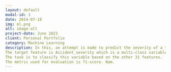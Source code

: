 ```yaml
---
layout: default
modal-id: 1
date: 2014-07-18
img: ml.png
alt: image-alt
project-date: June 2023
client: Personal Portfolio
category: Machine Learning
description: In this, an attempt is made to predict the severity of a traffic accident.
The target feature is Accident_severity which is a multi-class variable. 
The task is to classify this variable based on the other 31 features.
The metric used for evaluation is f1-score. Nam.
---
```

